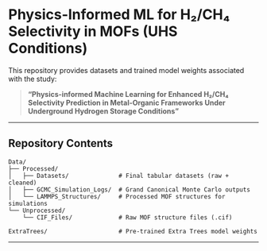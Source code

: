 # Physics-Informed ML for H₂/CH₄ Selectivity in MOFs (UHS Conditions)

This repository provides datasets and trained model weights associated with the study:

> **“Physics-informed Machine Learning for Enhanced H₂/CH₄ Selectivity Prediction in Metal-Organic Frameworks Under Underground Hydrogen Storage Conditions”** 

---

## Repository Contents

~~~
Data/
├── Processed/                 
│   ├── Datasets/              # Final tabular datasets (raw + cleaned)
│   ├── GCMC_Simulation_Logs/  # Grand Canonical Monte Carlo outputs
│   └── LAMMPS_Structures/     # Processed MOF structures for simulations
└── Unprocessed/
    └── CIF_Files/             # Raw MOF structure files (.cif)

ExtraTrees/                    # Pre-trained Extra Trees model weights
~~~

---
